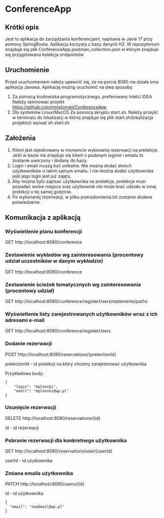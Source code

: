 # ConferenceApp
## Krótki opis
Jest to aplikacja do zarządzania konferencjami, napisana w Javie 17 przy pomocy SpringBoota.
Aplikacja korzysta z bazy danych H2. W repozytorium znajduje się plik ConferenceApp.postman_collection.json w którym znajduje się 
przygotowana kolekcja endpointów
## Uruchomienie
Przed uruchomieniem należy upewnić się, że na porcie 8080 nie działa inna aplikacja Javowa.
Aplikację możną uruchomić na dwa sposoby:
1. Za pomocą środowiska programistycznego, preferowany InteliJ IDEA
Należy sklonować projekt https://github.com/mmplonski/ConferenceApp
2. Dla systemów Linux/MacOS
  Za pomocą skryptu start.sh.
  Należy przejść w terminalu do lokalizacji w której znajduje się plik start.sh(lokalizacja projektu)i 
  wpisać sh start.sh
  
## Założenia
1. Klient jest rejestrowany w momencie wykonania rezerwacji na prelekcje. Jeśli w bazie nie znajduje się klient o podanym loginie i emailu
to zostanie uworzony i dodany do bazy.
2. Login i email muszą być unikalne. Nie można dodać dwóch użytkowników o takim samym emailu. I nie można dodać użytkownika jeśli jego login jest już zajęty.
3. Aby można było zapisać użytkownika na prelekcje, prelekcje musi posiadać wolne miejsce oraz użytkownik nie może brać udziału w innej prelekcji o tej samej godzinie. 
4. Po wykonanej rezerwacji, w pliku powiadomienia.txt zostanie dodane potwiedzenie.

## Komunikacja z aplikacją 
### Wyświetlenie planu konferencji 
 GET http://localhost:8080/conference
 
 ### Zestawienie wykładów wg zainteresowania (procentowy udział uczestników w danym wykładzie)
 GET http://localhost:8080/conference
 
  ### Zestawienie ścieżek tematycznych wg zainteresowania (procentowy udział)
 GET http://localhost:8080/conference/registerUsers/statements/paths

### Wyświetlenie listy zarejestrowanych użytkowników wraz z ich adresami e-mail
 GET http://localhost:8080/conference/registerUsers
 
 ### Dodanie rezerwacji
 POST http://localhost:8080/reservations/{prelectionId}
 
 prelectionId - id prelekcji na który chcemy zarejestrować użytkownika
 
 Przykładowe body:
```
{
    "login": "mplonski",
    "email": "mplonski@wp.pl"
}
```
  ###  Usunięcie rezerwacji
 DELETE http://localhost:8080/reservations/{id}
 
 id - id rezerwacji 
 
 ###  Pobranie rezerwacji dla konkretnego użytkownika
  GET http://localhost:8080/reservations/user/{userId}
  
  userId - id użytkownika
  
  ###  Zmiana emaila użytkownika
  PATCH http://localhost:8080/users/{id}
  
  id - id użytkownika
  ```
{
    "email": "newEmail@wp.pl"
}
```
  


